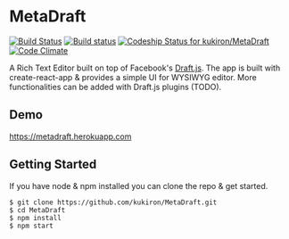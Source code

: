 # MetaDraft

[![Build Status](https://travis-ci.org/kukiron/MetaDraft.svg?branch=master)](https://travis-ci.org/kukiron/MetaDraft) [![Build status](https://ci.appveyor.com/api/projects/status/i6sj2dl5ajlpyrdg?svg=true)](https://ci.appveyor.com/project/kukiron/metadraft)
 [ ![Codeship Status for kukiron/MetaDraft](https://app.codeship.com/projects/4b718a70-8422-0135-d83b-12e0672f8522/status?branch=master)](https://app.codeship.com/projects/247432) [![Code Climate](https://codeclimate.com/github/kukiron/MetaDraft/badges/gpa.svg)](https://codeclimate.com/github/kukiron/MetaDraft)

A Rich Text Editor built on top of Facebook's [Draft.js](https://github.com/facebook/draft-js).
The app is built with create-react-app & provides a simple UI for WYSIWYG editor. More functionalities can be added with Draft.js plugins (TODO).

## Demo
https://metadraft.herokuapp.com

## Getting Started
If you have node & npm installed you can clone the repo & get started.  

```
$ git clone https://github.com/kukiron/MetaDraft.git
$ cd MetaDraft
$ npm install
$ npm start
```
